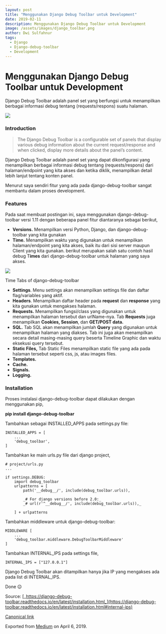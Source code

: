 ```yaml
---
layout: post
title: "Menggunakan Django Debug Toolbar untuk Development"
date: 2019-02-11
description: Menggunakan Django Debug Toolbar untuk Development
image: /assets/images/django_toolbar.png
author: Dwi Sulfahnur
tags:
  - Django
  - Django-debug-toolbar
  - Development
---
```


# Menggunakan Django Debug Toolbar untuk Development

Django Debug Toolbar adalah panel set yang berfungsi untuk menampilkan berbagai informasi debug tentang (requests/respons) suatu halaman.

![](https://cdn-images-1.medium.com/max/800/1*gLVtAu6Yjs3p8-fHJrsPOQ.png)

### **Introduction**

> The Django Debug Toolbar is a configurable set of panels that display various debug information about the current request/response and when clicked, display more details about the panel’s content.

Django Debug Toolbar adalah panel set yang dapat dikonfigurasi yang menampilkan berbagai informasi debug tentang (requests/respons) dari halaman/endpoint yang kita akses dan ketika diklik, menampilkan detail lebih lanjut tentang konten panel.

Menurut saya sendiri fitur yang ada pada django-debug-toolbar sangat membantu dalam proses development.

### **Features**

Pada saat membuat postingan ini, saya menggunakan django-debug-toolbar versi 1.11 dengan beberapa panel fitur diantaranya sebagai berikut,

*   **Versions.** Menampilkan versi Python, Django, dan django-debug-toolbar yang kita gunakan
*   **Time.** Menampilkan waktu yang digunakan untuk menampilkan halaman/endpoint yang kita akses, baik itu dari sisi server maupun Client yang kita gunakan. berikut merupakan salah satu contoh hasil debug T**imes** dari django-debug-toolbar untuk halaman yang saya akses.

![](https://cdn-images-1.medium.com/max/800/1*AeouyJeR1y4p484qnGMYtQ.png)

Time Tabs of django-debug-toolbar

*   **Settings**. Menu settings akan menampilkan settings file dan daftar flag/variables yang aktif.
*   **Headers**. Menampilkan daftar header pada **request** dan **response** yang kita gunakan untuk mengakses halaman.
*   **Requests.** Menampilkan fungsi/class yang digunakan untuk menampilkan halaman tersebut dan urlName-nya. Tab **Requests** juga menampilkan **Cookies, Session**,  dan **GET/POST data.**
*   **SQL.** Tab SQL akan menampilkan jumlah **Query** yang digunakan untuk menampilkan halaman yang diakses. Tab ini juga akan menampilkan secara detail masing-masing query beserta Timeline Graphic dan waktu eksekusi query tersebut.
*   **Static Files,** Tab Static Files menampilkan static file yang ada pada halaman tersebut seperti css, js, atau images files.
*   **Templates.**
*   **Cache.**
*   **Signals.**
*   **Logging.**


### **Installation**

Proses instalasi django-debug-toolbar dapat dilakukan dengan menggunakan pip,

**pip install django-debug-toolbar**

Tambahkan sebagai INSTALLED_APPS pada settings.py file:

```
INSTALLED_APPS = [  
    ...  
    'debug_toolbar',  
]
```

Tambahkan ke main urls.py file dari django project,

```
# project/urls.py
...

if settings.DEBUG:  
    import debug_toolbar  
    urlpatterns = [  
        path('__debug__/', include(debug_toolbar.urls)),  
  
        _# For django versions before 2.0:_  
        _# url(r'^__debug__/', include(debug_toolbar.urls)),_  
  
    ] + urlpatterns
```

Tambahkan middleware untuk django-debug-toolbar:
```
MIDDLEWARE [   
    ...  
    'debug_toolbar.middleware.DebugToolbarMiddleware'
]
```

Tambahkan INTERNAL_IPS pada settings file,
```
INTERNAL_IPS = ["127.0.0.1"]
```
Django Debug Toolbar akan ditampilkan hanya jika IP yang mengakses ada pada list di INTERNAL_IPS.

Done 😉

Source: [_https://django-debug-toolbar.readthedocs.io/en/latest/installation.html_](https://django-debug-toolbar.readthedocs.io/en/latest/installation.html#internal-ips)


[Canonical link](https://medium.com/@dwisulfahnur/menggunakan-django-debug-toolbar-untuk-development-fc650be403e5)

Exported from [Medium](https://medium.com) on April 6, 2019.